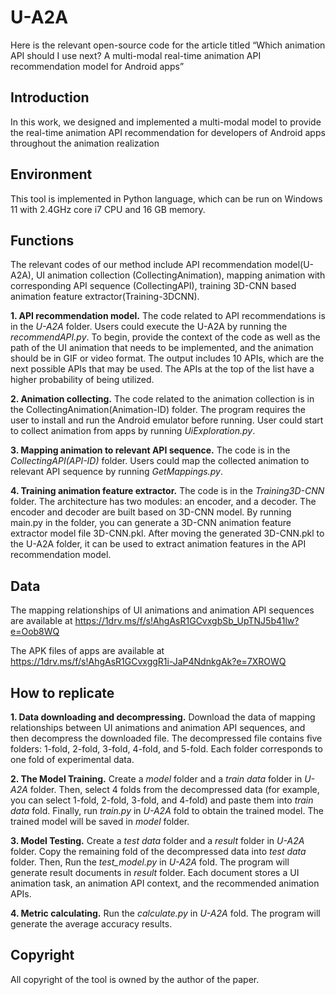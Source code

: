 # U-A2A
Here is the relevant open-source code for the article titled “Which animation API should I use next? A multi-modal real-time animation API recommendation model for Android apps”

## Introduction
In this work, we designed and implemented a multi-modal model to provide the real-time animation API recommendation for developers of Android apps throughout the animation realization

## Environment
This tool is implemented in Python language, which can be run on Windows 11 with 2.4GHz core i7 CPU and 16 GB memory. 

## Functions
The relevant codes of our method include API recommendation model(U-A2A), UI animation collection (CollectingAnimation), mapping animation with corresponding API sequence (CollectingAPI), training 3D-CNN based animation feature extractor(Training-3DCNN). 

**1.   API recommendation model.** The code related to API recommendations is in the *U-A2A* folder. Users could execute the U-A2A by running the *recommendAPI.py*. To begin, provide the context of the code as well as the path of the UI animation that needs to be implemented, and the animation should be in GIF or video format. The output includes 10 APIs, which are the next possible APIs that may be used. The APIs at the top of the list have a higher probability of being utilized.

**2.   Animation collecting.** The code related to the animation collection is in the CollectingAnimation(Animation-ID) folder. The program requires the user to install and run the Android emulator before running. User could start to collect animation from apps by running *UiExploration.py*. 

**3.   Mapping animation to relevant API sequence.** The code is in the *CollectingAPI(API-ID)* folder. Users could map the collected animation to relevant API sequence by running *GetMappings.py*. 

**4.   Training animation feature extractor.** The code is in the *Training3D-CNN* folder. The architecture has two modules: an encoder, and a decoder. The encoder and decoder are built based on 3D-CNN model. By running main.py in the folder, you can generate a 3D-CNN animation feature extractor model file 3D-CNN.pkl. After moving the generated 3D-CNN.pkl to the U-A2A folder, it can be used to extract animation features in the API recommendation model.

## Data
The mapping relationships of UI animations and animation API sequences are available at https://1drv.ms/f/s!AhgAsR1GCvxgbSb_UpTNJ5b41lw?e=Oob8WQ

The APK files of apps are available at https://1drv.ms/f/s!AhgAsR1GCvxggR1i-JaP4NdnkgAk?e=7XROWQ

## How to replicate
**1. Data downloading and decompressing.** Download the data of mapping relationships between UI animations and animation API sequences, and then decompress the downloaded file. The decompressed file contains five folders: 1-fold, 2-fold, 3-fold, 4-fold, and 5-fold. Each folder corresponds to one fold of experimental data.

**2. The Model Training.** Create a *model* folder and a *train data* folder in *U-A2A* folder. Then, select 4 folds from the decompressed data (for example, you can select 1-fold, 2-fold, 3-fold, and 4-fold) and paste them into *train data* fold. Finally, run *train.py* in *U-A2A* fold to obtain the trained model. The trained model will be saved in *model* folder.

**3. Model Testing.** Create a *test data* folder and a *result* folder in *U-A2A* folder. Copy the remaining fold of the decompressed data into *test data* folder. Then, Run the *test_model.py* in *U-A2A* fold. The program will generate result documents in *result* folder. Each document stores a UI animation task, an animation API context, and the recommended animation APIs.

**4. Metric calculating.** Run the *calculate.py* in *U-A2A* fold. The program will generate the average accuracy results.


## Copyright
All copyright of the tool is owned by the author of the paper.


